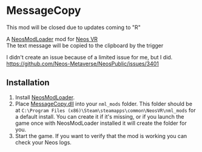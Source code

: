 # MessageCopy

This mod will be closed due to updates coming to "R"

A [NeosModLoader](https://github.com/zkxs/NeosModLoader) mod for [Neos VR](https://neos.com/)  
The text message will be copied to the clipboard by the trigger

I didn't create an issue because of a limited issue for me, but I did.
https://github.com/Neos-Metaverse/NeosPublic/issues/3401

## Installation
1. Install [NeosModLoader](https://github.com/zkxs/NeosModLoader).
1. Place [MessageCopy.dll](https://github.com/rassi0429/MessageCopy/releases/latest/download/MessageCopy.dll) into your `nml_mods` folder. This folder should be at `C:\Program Files (x86)\Steam\steamapps\common\NeosVR\nml_mods` for a default install. You can create it if it's missing, or if you launch the game once with NeosModLoader installed it will create the folder for you.
1. Start the game. If you want to verify that the mod is working you can check your Neos logs.
